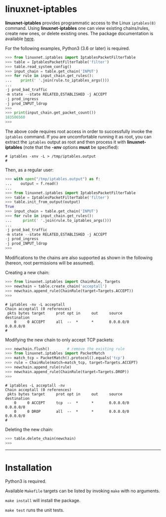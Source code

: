 # linuxnet-iptables

**linuxnet-iptables** provides programmatic access to the
Linux `iptables(8)` command.
Using **linuxnet-iptables** one can view existing chains/rules,
create new ones, or delete existing ones.
The package documentation is available
[here](https://linuxnet-iptables.readthedocs.io/en/latest/index.html).

For the following examples, Python3 (3.6 or later) is required.

```python
>>> from linuxnet.iptables import IptablesPacketFilterTable
>>> table = IptablesPacketFilterTable('filter')
>>> table.read_system_config()
>>> input_chain = table.get_chain('INPUT')
>>> for rule in input_chain.get_rules():
...    print(' '.join(rule.to_iptables_args()))
...
-j prod_bad_traffic
-m state --state RELATED,ESTABLISHED -j ACCEPT
-j prod_ingress
-j prod_INPUT_ldrop
>>>
>>> print(input_chain.get_packet_count())
183506560
>>>
```

The above code requires root access in order to successfully invoke the
`iptables` command. If you are uncomfortable running it as root, you can
extract the `iptables` output as root and then process it with
**linuxnet-iptables** (note that the **-xnv** options **must** be
specified):

```console
# iptables -xnv -L > /tmp/iptables.output
#
```

Then, as a regular user:

```python
>>> with open("/tmp/iptables.output") as f:
...    output = f.read()
...
>>> from linuxnet.iptables import IptablesPacketFilterTable
>>> table = IptablesPacketFilterTable('filter')
>>> table.init_from_output(output)
True
>>> input_chain = table.get_chain('INPUT')
>>> for rule in input_chain.get_rules():
...     print(' '.join(rule.to_iptables_args()))
...
-j prod_bad_traffic
-m state --state RELATED,ESTABLISHED -j ACCEPT
-j prod_ingress
-j prod_INPUT_ldrop
>>>
```

Modifications to the chains are also supported as shown in the
following (hereon, root permissions will be assumed).

Creating a new chain:

```python
>>> from linuxnet.iptables import ChainRule, Targets
>>> newchain = table.create_chain('acceptall')
>>> newchain.append_rule(ChainRule(target=Targets.ACCEPT))
>>>
```

```console
# iptables -nv -L acceptall
Chain acceptall (0 references)
 pkts bytes target     prot opt in     out     source               destination
    0     0 ACCEPT     all  --  *      *       0.0.0.0/0            0.0.0.0/0
#
```

Modifying the new chain to only accept TCP packets:

```python
>>> newchain.flush()        # remove the existing rule
>>> from linuxnet.iptables import PacketMatch
>>> match_tcp = PacketMatch().protocol().equals('tcp')
>>> rule = ChainRule(match=match_tcp, target=Targets.ACCEPT)
>>> newchain.append_rule(rule)
>>> newchain.append_rule(ChainRule(target=Targets.DROP))
>>>
```

```console
# iptables -L acceptall -nv
Chain acceptall (0 references)
 pkts bytes target     prot opt in     out     source               destination
    0     0 ACCEPT     tcp  --  *      *       0.0.0.0/0            0.0.0.0/0
    0     0 DROP       all  --  *      *       0.0.0.0/0            0.0.0.0/0
#
```

Deleting the new chain:

```python
>>> table.delete_chain(newchain)
>>>
```


---------------------

# Installation

Python3 is required.

Available `Makefile` targets can be listed by invoking `make` with no arguments.

`make install` will install the package.

`make test` runs the unit tests.

